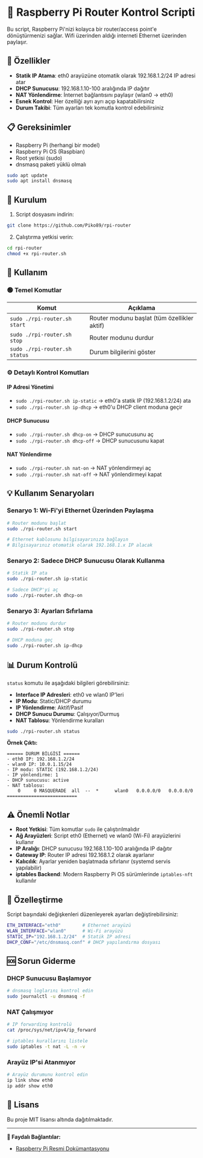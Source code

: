# 🍓 Raspberry Pi Router Kontrol Scripti

Bu script, Raspberry Pi'nizi kolayca bir router/access point'e dönüştürmenizi sağlar. Wifi üzerinden aldığı interneti Ethernet üzerinden paylaşır.

## 🚀 Özellikler

- **Statik IP Atama**: eth0 arayüzüne otomatik olarak 192.168.1.2/24 IP adresi atar
- **DHCP Sunucusu**: 192.168.1.10-100 aralığında IP dağıtır
- **NAT Yönlendirme**: İnternet bağlantısını paylaşır (wlan0 → eth0)
- **Esnek Kontrol**: Her özelliği ayrı ayrı açıp kapatabilirsiniz
- **Durum Takibi**: Tüm ayarları tek komutla kontrol edebilirsiniz

## 📋 Gereksinimler

- Raspberry Pi (herhangi bir model)
- Raspberry Pi OS (Raspbian)
- Root yetkisi (sudo)
- dnsmasq paketi yüklü olmalı

```bash
sudo apt update
sudo apt install dnsmasq
```

## 📁 Kurulum

1. Script dosyasını indirin:
```bash
git clone https://github.com/Piko89/rpi-router
```

2. Çalıştırma yetkisi verin:
```bash
cd rpi-router
chmod +x rpi-router.sh
```

## 🎯 Kullanım

### 🟢 Temel Komutlar

| Komut | Açıklama |
|-------|----------|
| `sudo ./rpi-router.sh start` | Router modunu başlat (tüm özellikler aktif) |
| `sudo ./rpi-router.sh stop` | Router modunu durdur |
| `sudo ./rpi-router.sh status` | Durum bilgilerini göster |

### ⚙️ Detaylı Kontrol Komutları

#### IP Adresi Yönetimi
- `sudo ./rpi-router.sh ip-static` → eth0'a statik IP (192.168.1.2/24) ata
- `sudo ./rpi-router.sh ip-dhcp` → eth0'u DHCP client moduna geçir

#### DHCP Sunucusu
- `sudo ./rpi-router.sh dhcp-on` → DHCP sunucusunu aç
- `sudo ./rpi-router.sh dhcp-off` → DHCP sunucusunu kapat

#### NAT Yönlendirme
- `sudo ./rpi-router.sh nat-on` → NAT yönlendirmeyi aç
- `sudo ./rpi-router.sh nat-off` → NAT yönlendirmeyi kapat

## 💡 Kullanım Senaryoları

### Senaryo 1: Wi-Fi'yi Ethernet Üzerinden Paylaşma
```bash
# Router modunu başlat
sudo ./rpi-router.sh start

# Ethernet kablosunu bilgisayarınıza bağlayın
# Bilgisayarınız otomatik olarak 192.168.1.x IP alacak
```

### Senaryo 2: Sadece DHCP Sunucusu Olarak Kullanma
```bash
# Statik IP ata
sudo ./rpi-router.sh ip-static

# Sadece DHCP'yi aç
sudo ./rpi-router.sh dhcp-on
```

### Senaryo 3: Ayarları Sıfırlama
```bash
# Router modunu durdur
sudo ./rpi-router.sh stop

# DHCP moduna geç
sudo ./rpi-router.sh ip-dhcp
```

## 📊 Durum Kontrolü

`status` komutu ile aşağıdaki bilgileri görebilirsiniz:

- **Interface IP Adresleri**: eth0 ve wlan0 IP'leri
- **IP Modu**: Static/DHCP durumu
- **IP Yönlendirme**: Aktif/Pasif
- **DHCP Sunucu Durumu**: Çalışıyor/Durmuş
- **NAT Tablosu**: Yönlendirme kuralları

```bash
sudo ./rpi-router.sh status
```

**Örnek Çıktı:**
```
====== DURUM BİLGİSİ ======
- eth0 IP: 192.168.1.2/24
- wlan0 IP: 10.0.1.15/24
- IP modu: STATIC (192.168.1.2/24)
- IP yönlendirme: 1
- DHCP sunucusu: active
- NAT tablosu:
    0     0 MASQUERADE  all  --  *      wlan0   0.0.0.0/0   0.0.0.0/0
==========================
```

## ⚠️ Önemli Notlar

- **Root Yetkisi**: Tüm komutlar `sudo` ile çalıştırılmalıdır
- **Ağ Arayüzleri**: Script eth0 (Ethernet) ve wlan0 (Wi-Fi) arayüzlerini kullanır
- **IP Aralığı**: DHCP sunucusu 192.168.1.10-100 aralığında IP dağıtır
- **Gateway IP**: Router IP adresi 192.168.1.2 olarak ayarlanır
- **Kalıcılık**: Ayarlar yeniden başlatmada sıfırlanır (systemd servis yapılabilir)
- **iptables Backend**: Modern Raspberry Pi OS sürümlerinde `iptables-nft` kullanılır

## 🔧 Özelleştirme

Script başındaki değişkenleri düzenleyerek ayarları değiştirebilirsiniz:

```bash
ETH_INTERFACE="eth0"        # Ethernet arayüzü
WLAN_INTERFACE="wlan0"      # Wi-Fi arayüzü
STATIC_IP="192.168.1.2/24"  # Statik IP adresi
DHCP_CONF="/etc/dnsmasq.conf" # DHCP yapılandırma dosyası
```

## 🆘 Sorun Giderme

### DHCP Sunucusu Başlamıyor
```bash
# dnsmasq loglarını kontrol edin
sudo journalctl -u dnsmasq -f
```

### NAT Çalışmıyor
```bash
# IP forwarding kontrolü
cat /proc/sys/net/ipv4/ip_forward

# iptables kurallarını listele
sudo iptables -t nat -L -n -v
```

### Arayüz IP'si Atanmıyor
```bash
# Arayüz durumunu kontrol edin
ip link show eth0
ip addr show eth0
```

## 📝 Lisans

Bu proje MIT lisansı altında dağıtılmaktadır.

---

**🔗 Faydalı Bağlantılar:**
- [Raspberry Pi Resmi Dokümantasyonu](https://www.raspberrypi.org/documentation/)
